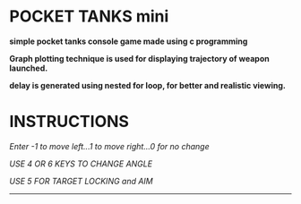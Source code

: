 #              POCKET TANKS mini

**simple pocket tanks console game made using c programming**

**Graph plotting technique is used for displaying trajectory of weapon launched.**

**delay is generated using nested for loop, for better and realistic viewing.**


           

#              INSTRUCTIONS

 _Enter -1 to move left...1 to move right...0 for no change_

_USE 4  OR  6 KEYS TO CHANGE ANGLE_

_USE 5 FOR TARGET LOCKING and AIM_
          

*****************************************************
